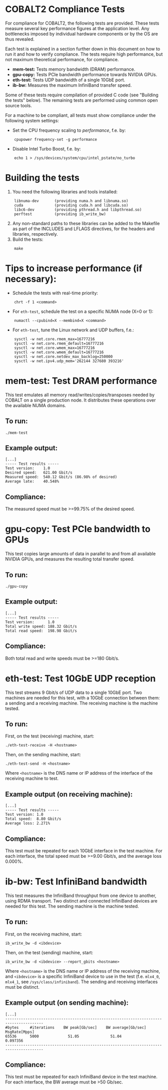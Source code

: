 # COBALT2 Compliance Tests

For compliance for COBALT2, the following tests are provided. These tests measure several
key performance figures at the application level. Any bottlenecks imposed by individual
hardware components or by the OS are thus revealed.

Each test is explained in a section further down in this document on how to run it and
how to verify compliance. The tests require high performance, but not maximum theoretical
performance, for compliance.

* **mem-test:** Tests memory bandwidth (DRAM) performance.
* **gpu-copy:** Tests PCIe bandwidth performance towards NVIDIA GPUs.
* **eth-test:** Tests UDP bandwidth of a single 10GbE port.
* **ib-bw:** Measures the maximum InfiniBand transfer speed.

Some of these tests require compilation of provided C code (see "Building the tests" below).
The remaining tests are performed using common open source tools.

For a machine to be compliant, all tests must show compliance under
the following system settings:

* Set the CPU frequency scaling to *performance*, f.e. by:
```
    cpupower frequency-set -g performance
``` 
* Disable Intel Turbo Boost, f.e. by:
```
    echo 1 > /sys/devices/system/cpu/intel_pstate/no_turbo
```

# Building the tests

1. You need the following libraries and tools installed:
```
    libnuma-dev       (providing numa.h and libnuma.so)
    cuda              (providing cuda.h and libcuda.so)
    libc6-dev         (providing pthread.h and libpthread.so)
    perftest          (providing ib_write_bw)
```
2. Any non-standard paths to these libraries can be added to the Makefile
as part of the INCLUDES and LFLAGS directives, for the headers and
libraries, respectively.
3. Build the tests:
```
    make
```

# Tips to increase performance (if necessary):

* Schedule the tests with real-time priority:
```
    chrt -f 1 <command>
```
* For `eth-test`, schedule the test on a specific NUMA node (X=0 or 1):
```
    numactl --cpubind=X --membind=X <command>
```
* For `eth-test`, tune the Linux network and UDP buffers, f.e.:
```
    sysctl -w net.core.rmem_max=16777216
    sysctl -w net.core.rmem_default=16777216
    sysctl -w net.core.wmem_max=16777216
    sysctl -w net.core.wmem_default=16777216
    sysctl -w net.core.netdev_max_backlog=250000
    sysctl -w net.ipv4.udp_mem='262144 327680 393216'
```

# mem-test: Test DRAM performance

This test emulates all memory read/writes/copies/transposes needed by COBALT
on a single production node. It distributes these operations over the available
NUMA domains.

## To run:

    ./mem-test

## Example output:

    [...]
    ----- Test results -----
    Test version:    1.0
    Desired speed:   621.00 Gbit/s
    Measured speed:  540.12 Gbit/s (86.98% of desired)
    Average late:    40.548%

## Compliance:

The measured speed must be >=99.75% of the desired speed.

# gpu-copy: Test PCIe bandwidth to GPUs

This test copies large amounts of data in parallel to and from all available
NVIDIA GPUs, and measures the resulting total transfer speed.

## To run:

    ./gpu-copy

## Example output:

    [...]
    ----- Test results -----
    Test version:      1.0
    Total write speed: 188.32 Gbit/s
    Total read speed:  198.98 Gbit/s

## Compliance:

Both total read and write speeds must be >=180 Gbit/s.

# eth-test: Test 10GbE UDP reception

This test streams 9 Gbit/s of UDP data to a single 10GbE port. Two machines
are needed for this test, with a 10GbE connection between them: a sending
and a receiving machine. The receiving machine is the machine tested.

## To run:

First, on the test (receiving) machine, start:

    ./eth-test-receive -H <hostname>

Then, on the sending machine, start:

    ./eth-test-send -H <hostname>

Where `<hostname>` is the DNS name or IP address of the interface of the
receiving machine to test.

## Example output (on receiving machine):

    [...]
    ----- Test results -----
    Test version: 1.0
    Total speed:  8.80 Gbit/s
    Average loss: 2.271%

## Compliance:

This test must be repeated for each 10GbE interface in the test machine.
For each interface, the total speed must be >=9.00 Gbit/s, and the average
loss 0.000%.

# ib-bw: Test InfiniBand bandwidth

This test measures the InfiniBand throughput from one device to another,
using RDMA transport. Two distinct and connected InfiniBand devices are
needed for this test. The sending machine is the machine tested.

## To run:

First, on the receiving machine, start:

    ib_write_bw -d <ibdevice>

Then, on the test (sending) machine, start:

    ib_write_bw -d <ibdevice> --report_gbits <hostname>

Where `<hostname>` is the DNS name or IP address of the receiving machine,
and `<ibdevice>` is a specific InfiniBand device to use in the test
(f.e. `mlx4_0`, `mlx4_1`, see `/sys/class/infiniband`). The sending and
receiving interfaces must be distinct.

## Example output (on sending machine):

    [...]
    ---------------------------------------------------------------------------------------
    #bytes     #iterations    BW peak[Gb/sec]    BW average[Gb/sec]   MsgRate[Mpps]
    65536      5000             51.05              51.04              0.097356
    ---------------------------------------------------------------------------------------

## Compliance:

This test must be repeated for each InfiniBand device in the test machine.
For each interface, the BW average must be >50 Gb/sec.

